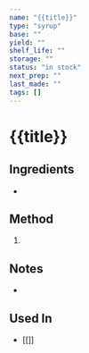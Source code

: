 ```yaml
---
name: "{{title}}"
type: "syrup"
base: ""
yield: ""
shelf_life: ""
storage: ""
status: "in stock" 
next_prep: ""
last_made: ""
tags: []
---
```


# {{title}}

## Ingredients
- 

## Method
1. 

## Notes
- 

## Used In
- [[]]
